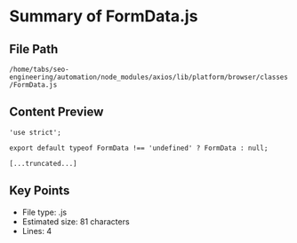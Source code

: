 # Summary of FormData.js
  
## File Path
`/home/tabs/seo-engineering/automation/node_modules/axios/lib/platform/browser/classes/FormData.js`

## Content Preview
```
'use strict';

export default typeof FormData !== 'undefined' ? FormData : null;

[...truncated...]
```

## Key Points
- File type: .js
- Estimated size: 81 characters
- Lines: 4
